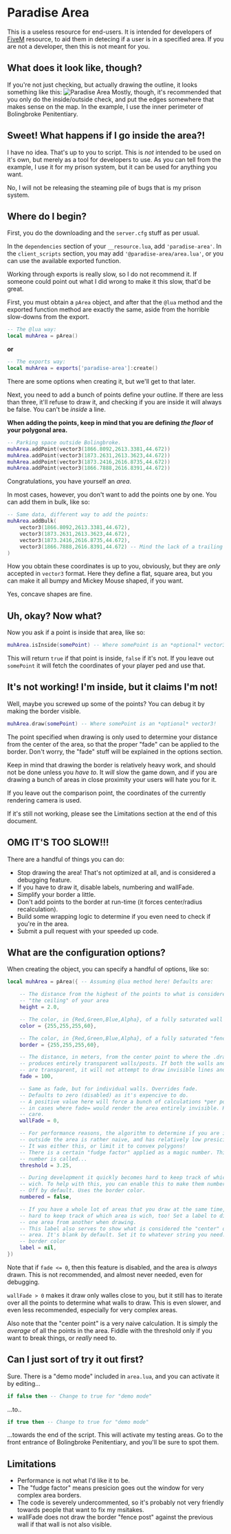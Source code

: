 Paradise Area
=============

This is a useless resource for end-users. It is intended for developers of [FiveM](http://fivem.org) resource, to aid them in detecing if a user is in a specified area.
If you are not a developer, then this is not meant for you.

## What does it look like, though? ##

If you're not just checking, but actually drawing the outline, it looks something like this:
![Paradise Area](example.png)
Mostly, though, it's recommended that you only do the inside/outside check, and put the edges somewhere that makes sense on the map. In the example, I use the inner perimeter of Bolingbroke Penitentiary.

## Sweet! What happens if I go inside the area?! ##

I have no idea. That's up to you to script. This is *not* intended to be used on it's own, but merely as a tool for developers to use. As you can tell from the example, I use it for my prison system, but it can be used for anything you want.

No, I will not be releasing the steaming pile of bugs that is my prison system.

## Where do I begin? ##

First, you do the downloading and the `server.cfg` stuff as per usual.

In the `dependencies` section of your `__resource.lua`, add `'paradise-area'`.
In the `client_scripts` section, you may add `'@paradise-area/area.lua'`, or you can use the available exported function.

Working through exports is really slow, so I do not recommend it.
If someone could point out what I did wrong to make it this slow, that'd be great.

First, you must obtain a `pArea` object, and after that the `@lua` method and the exported function method are exactly the same, aside from the horrible slow-downs from the export.
```lua
-- The @lua way:
local muhArea = pArea()
```
**or**
```lua
-- The exports way:
local muhArea = exports['paradise-area']:create()
```
There are some options when creating it, but we'll get to that later.

Next, you need to add a bunch of points define your outline. If there are less than three, it'll refuse to draw it, and checking if you are inside it will always be false. You can't be *inside* a line.

**When adding the points, keep in mind that you are defining *the floor* of your polygonal area.**

```lua
-- Parking space outside Bolingbroke.
muhArea.addPoint(vector3(1866.8092,2613.3381,44.672))
muhArea.addPoint(vector3(1873.2631,2613.3623,44.672))
muhArea.addPoint(vector3(1873.2416,2616.8735,44.672))
muhArea.addPoint(vector3(1866.7888,2616.8391,44.672))
```
Congratulations, you have yourself an *area*.

In most cases, however, you don't want to add the points one by one. You can add them in bulk, like so:
```lua
-- Same data, different way to add the points:
muhArea.addBulk(
    vector3(1866.8092,2613.3381,44.672),
    vector3(1873.2631,2613.3623,44.672),
    vector3(1873.2416,2616.8735,44.672),
    vector3(1866.7888,2616.8391,44.672) -- Mind the lack of a trailing comma!
)
```
How you obtain these coordinates is up to you, obviously, but they are *only* accepted in `vector3` format. Here they define a flat, square area, but you can make it all bumpy and Mickey Mouse shaped, if you want.

Yes, concave shapes are fine.

## Uh, okay? Now what? ##

Now you ask if a point is inside that area, like so:

```lua
muhArea.isInside(somePoint) -- Where somePoint is an *optional* vector3!
```
This will return `true` if that point is inside, `false` if it's not. If you leave out `somePoint` it will fetch the coordinates of your player ped and use that.

## It's not working! I'm inside, but it claims I'm not! ##

Well, maybe you screwed up some of the points? You can debug it by making the border visible.
```lua
muhArea.draw(somePoint) -- Where somePoint is an *optional* vector3!
```

The point specified when drawing is only used to determine your distance from the center of the area, so that the proper "fade" can be applied to the border. Don't worry, the "fade" stuff will be explained in the options section.

Keep in mind that drawing the border is relatively heavy work, and should not be done unless you *have to*. It *will* slow the game down, and if you are drawing a bunch of areas in close proximity your users will hate you for it.

If you leave out the comparison point, the coordinates of the currently rendering camera is used.

If it's still not working, please see the Limitations section at the end of this document.

## OMG IT'S TOO SLOW!!! ##

There are a handful of things you can do:
- Stop drawing the area! That's not optimized at all, and is considered a debugging feature.
- If you have to draw it, disable labels, numbering and wallFade.
- Simplify your border a little.
- Don't add points to the border at run-time (it forces center/radius recalculation).
- Build some wrapping logic to determine if you even need to check if you're in the area.
- Submit a pull request with your speeded up code.

## What are the configuration options? ##

When creating the object, you can specify a handful of options, like so:
```lua
local muhArea = pArea({ -- Assuming @lua method here! Defaults are:

    -- The distance from the highest of the points to what is considered
    -- "the ceiling" of your area
    height = 2.0,

    -- The color, in {Red,Green,Blue,Alpha}, of a fully saturated wall
    color = {255,255,255,60},

    -- The color, in {Red,Green,Blue,Alpha}, of a fully saturated "fence post"
    border = {255,255,255,60},

    -- The distance, in meters, from the center point to where the .draw() call
    -- produces entirely transparent walls/posts. If both the walls and the posts
    -- are transparent, it will not attempt to draw invisible lines and polygons.
    fade = 100,

    -- Same as fade, but for individual walls. Overrides fade.
    -- Defaults to zero (disabled) as it's expencive to do.
    -- A positive value here will force a bunch of calculations *per point*, even
    -- in cases where fade= would render the area entirely invisible. Handle with
    -- care.
    wallFade = 0,

    -- For performance reasons, the algorithm to determine if you are inside or
    -- outside the area is rather naive, and has relatively low presicion.
    -- It was either this, or limit it to convex polygons!
    -- There is a certain "fudge factor" applied as a magic number. This magic
    -- number is called...
    threshold = 3.25,

    -- During development it quickly becomes hard to keep track of which point is
    -- wich. To help with this, you can enable this to make them numbered.
    -- Off by default. Uses the border color.
    numbered = false,

    -- If you have a whole lot of areas that you draw at the same time, it can be
    -- hard to keep track of which area is wich, too! Set a label to distinguish
    -- one area from another when drawing.
    -- This label also serves to show what is considered the "center" of the
    -- area. It's blank by default. Set it to whatever string you need. Uses the
    -- border color
    label = nil,
})
```

Note that if `fade <= 0`, then this feature is disabled, and the area is *always* drawn.
This is not recommended, and almost never needed, even for debugging.

`wallFade > 0` makes it draw only walles close to you, but it still has to iterate over all the points to determine what walls to draw. This is even slower, and even less recommended, especially for very complex areas.

Also note that the "center point" is a very naive calculation. It is simply the *average* of all the points in the area.
Fiddle with the threshold only if you want to break things, or *really* need to.

## Can I just sort of try it out first? ##

Sure. There is a "demo mode" included in `area.lua`, and you can activate it by editing...
```lua
if false then -- Change to true for "demo mode"
```
...to..
```lua
if true then -- Change to true for "demo mode"
```
...towards the end of the script. This will activate my testing areas. Go to the front entrance of Bolingbroke Penitentiary, and you'll be sure to spot them.


## Limitations ##

- Performance is not what I'd like it to be.
- The "fudge factor" means presicion goes out the window for very complex area borders.
- The code is severely undercommented, so it's probably not very friendly towards people that want to fix my msitakes.
- wallFade does not draw the border "fence post" against the previous wall if that wall is not also visible.
